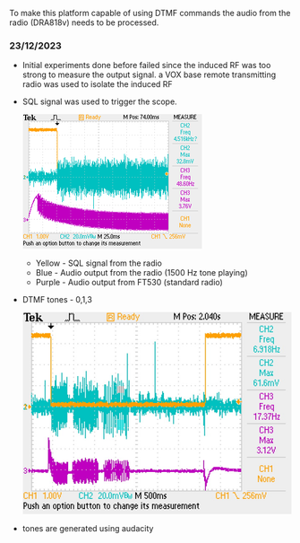 To make this platform capable of using DTMF commands the audio from the radio (DRA818v) needs to be processed. 

### 23/12/2023

- Initial experiments done before failed since the induced RF was too strong to measure the output signal. a VOX base remote transmitting radio was used to isolate the induced RF
- SQL signal was used to trigger the scope.
	
	![F0004TEK](data/DTMF/ALL0004/F0004TEK.BMP)
	- Yellow -  SQL signal from the radio
	- Blue - Audio output from the radio (1500 Hz tone playing) 
	- Purple - Audio output from FT530 (standard radio)
- DTMF tones - 0,1,3 
	
	![F0007TEK](data/DTMF/ALL0007/F0007TEK.JPG)
- tones are generated using audacity 